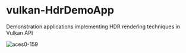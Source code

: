 # vulkan-HdrDemoApp
Demonstration applications implementing HDR rendering techniques in Vulkan API

![aces0-159](https://github.com/Vulkan-FIT/vulkan-HdrDemoApp/assets/56408811/de2410ef-463a-4bbf-89bd-69903cee55ec)

